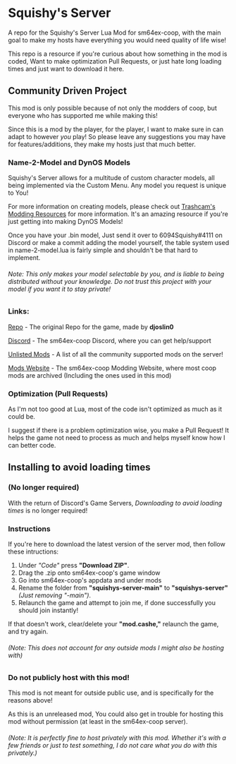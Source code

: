 # Squishy's Server

 A repo for the Squishy's Server Lua Mod for sm64ex-coop, with the main goal to make my hosts have everything you would need quality of life wise!

 This repo is a resource if you're curious about how something in the mod is coded, Want to make optimization Pull Requests, or just hate long loading times and just want to download it here.

## Community Driven Project

 This mod is only possible because of not only the modders of coop, but everyone who has supported me while making this!

 Since this is a mod by the player, for the player, I want to make sure in can adapt to however *you* play! So please leave any suggestions you may have for features/additions, they make my hosts just that much better.

### Name-2-Model and DynOS Models

Squishy's Server allows for a multitude of custom character models, all being implemented via the Custom Menu. Any model you request is unique to You!

For more information on creating models, please check out [Trashcam's Modding Resources](https://github.com/TrashcamSaysFrick/sm64ex-coop-modding-resources) for more information. It's an amazing resource if you're just getting into making DynOS Models!

Once you have your .bin model, Just send it over to 6094Squishy#4111 on Discord or make a commit adding the model yourself, the table system used in name-2-model.lua is fairly simple and shouldn't be that hard to implement.

###### Note: This only makes your model selectable by you, and is liable to being distributed without your knowledge. Do not trust this project with your model if you want it to stay private!

### Links:

[Repo](https://github.com/djoslin0/sm64ex-coop) - The original Repo for the game, made by **djoslin0**

[Discord](https://discord.gg/G2zMwjbxdh) - The sm64ex-coop Discord, where you can get help/support

[Unlisted Mods](./unlisted-mods-list.md) - A list of all the community supported mods on the server!

[Mods Website](https://sm64ex-coopmods.com) - The sm64ex-coop Modding Website, where most coop mods are archived (Including the ones used in this mod)

### Optimization (Pull Requests)

 As I'm not too good at Lua, most of the code isn't optimized as much as it could be.

 I suggest if there is a problem optimization wise, you make a Pull Request! It helps the game not need to process as much and helps myself know how I can better code.

## Installing to avoid loading times

### (No longer required)

With the return of Discord's Game Servers, *Downloading to avoid loading times* is no longer required!

### Instructions

 If you're here to download the latest version of the server mod, then follow these intructions:

 1. Under *"Code"* press **"Download ZIP"**.
 2. Drag the .zip onto sm64ex-coop's game window
 3. Go into sm64ex-coop's appdata and under mods 
 4. Rename the folder from **"squishys-server-main"** to **"squishys-server"** *(Just removing "-main")*.
 5. Relaunch the game and attempt to join me, if done successfully you should join instantly!

 If that doesn't work, clear/delete your **"mod.cashe,"** relaunch the game, and try again.

###### *(Note: This does not account for any outside mods I might also be hosting with)*

### Do not publicly host with this mod!
 This mod is not meant for outside public use, and is specifically for the reasons above!

As this is an unreleased mod, You could also get in trouble for hosting this mod without permission (at least in the sm64ex-coop server).

###### *(Note: It is perfectly fine to host privately with this mod. Whether it's with a few friends or just to test something, I do not care what you do with this privately.)*
